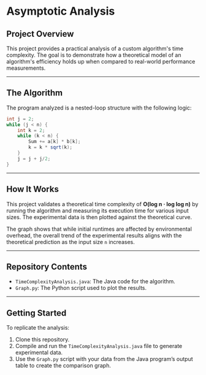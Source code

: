 # Asymptotic Analysis

## Project Overview

This project provides a practical analysis of a custom algorithm's time complexity. The goal is to demonstrate how a theoretical model of an algorithm's efficiency holds up when compared to real-world performance measurements.

---

## The Algorithm

The program analyzed is a nested-loop structure with the following logic:

```java
int j = 2;
while (j < n) {
    int k = 2;
    while (k < n) {
        Sum += a[k] * b[k];
        k = k * sqrt(k);
    }
    j = j + j/2;
}
```

---

## How It Works

This project validates a theoretical time complexity of **O(log n · log log n)** by running the algorithm and measuring its execution time for various input sizes. The experimental data is then plotted against the theoretical curve.

The graph shows that while initial runtimes are affected by environmental overhead, the overall trend of the experimental results aligns with the theoretical prediction as the input size `n` increases.

---

## Repository Contents

- `TimeComplexityAnalysis.java`: The Java code for the algorithm.
- `Graph.py`: The Python script used to plot the results.

---

## Getting Started

To replicate the analysis:

1. Clone this repository.
2. Compile and run the `TimeComplexityAnalysis.java` file to generate experimental data.
3. Use the `Graph.py` script with your data from the Java program’s output table to create the comparison graph.

